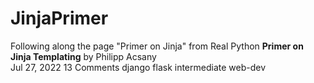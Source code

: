 # JinjaPrimer
Following along the page "Primer on Jinja" from Real Python
**Primer on Jinja Templating**
by Philipp Acsany  
Jul 27, 2022 13 
Comments  django flask intermediate web-dev
